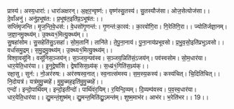

  
प्रास्य॑। अस्य॒धारा॑:। धारा॑अक्षरन्। अ॒क्ष॒र॒न्वृष्ण॑:। वृष्ण॑स्सु॒तस्य॑। सु॒तस्यौज॑सा। ओज॒सेत्योज॑सा।। दे॒वाँअनु॑। अनु॑प्र॒भूष॑त:। प्र॒भूष॑त॒इति॑प्र॒ऽभूष॑त:।।  
सप्तिं॑मृजन्ति। मृ॒ज॒न्ति॒वे॒धस॑:। वे॒धसो॑गृ॒णन्त॑:। गृ॒णन्त॑:का॒रव॑:। का॒रवो॑गि॒रा। गि॒रेति॑गि॒रा।। ज्योति॑र्जज्ञा॒नम्। ज॒ज्ञा॒नमु॒क्थ्य॑म्। उ॒क्थ्य१॒॑मित्यु॒क्थ्य॑म्।।  
सु॒षहा॑सोम। सु॒सहेति॑सु॒ऽसहा॑। सो॒म॒तानि॑। तानि॑ते। ते॒पु॒ना॒नाय॑। पु॒ना॒नाय॑प्रभूवसो। प्र॒भु॒व॒सो॒इति॑प्रभुऽवसो।। वर्धा॑समु॒द्रम्। स॒मु॒द्रमु॒क्थ्य॑म्। उ॒क्थ्य१॒॑मित्यु॒क्थ्य॑म्।।  
विश्वा॒वसू॑नि। वसू॑निस॒ञ्जय॑न्। स॒ञ्जय॒न्पव॑स्व। स॒ञ्जय॒न्निति॑सं॒ऽजय॑न्। पव॑स्वसोम। सो॒म॒धार॑या। धार॒येति॒धार॑या।। इ॒नुद्वेषां॑सि। द्वेषां॑सिस॒ध्र्य॑क्। स॒ध्य्र॑१॒॑गिति॑स॒ध्र्य॑क्।।  
रक्षा॒सु। सुन॑:। नो॒अर॑रुष:। अर॑रुषस्व॒नात्। स्व॒नात्स॑मस्य। स॒म॒स्य॒कस्य॑। कस्य॑चित्। चि॒दिति॑चित्।। नि॒दोयत्र॑। यत्र॑मुमु॒च्महे॑। मु॒मु॒च्मह॒इति॑मु॒मु॒च्महे॑।।  
एन्दो॑। इन्दो॒पार्थि॑वम्। इन्दो॒इतीन्दो॑। पार्थि॑वंर॒यिम्। र॒यिन्दि॒व्यम्। दि॒व्यम्प॑वस्व। प॒व॒स्व॒धार॑या। धार॒येति॒धार॑या।। द्यु॒मन्तं॒शुष्म॑म्। द्यु॒मन्त॒मिति॑द्यु॒ऽमन्त॑म्। शुष्म॒माभ॑र। आभ॑र। भ॒रेति॑भर।। 19।।  
